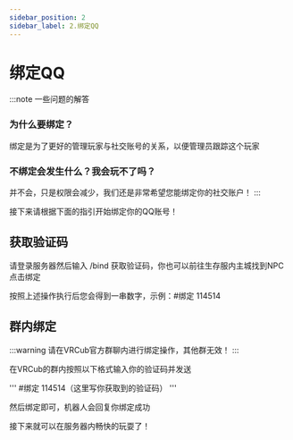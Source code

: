 ```yaml
---
sidebar_position: 2
sidebar_label: 2.绑定QQ
---
```


# 绑定QQ

:::note 一些问题的解答
### 为什么要绑定？
绑定是为了更好的管理玩家与社交账号的关系，以便管理员跟踪这个玩家

### 不绑定会发生什么？我会玩不了吗？
并不会，只是权限会减少，我们还是非常希望您能绑定你的社交账户！
:::

接下来请根据下面的指引开始绑定你的QQ账号！

## 获取验证码

请登录服务器然后输入 /bind 获取验证码，你也可以前往生存服内主城找到NPC点击绑定

按照上述操作执行后您会得到一串数字，示例：#绑定 114514

## 群内绑定

:::warning
请在VRCub官方群聊内进行绑定操作，其他群无效！
:::

在VRCub的群内按照以下格式输入你的验证码并发送

'''
#绑定 114514（这里写你获取到的验证码）
'''

然后绑定即可，机器人会回复你绑定成功

接下来就可以在服务器内畅快的玩耍了！
